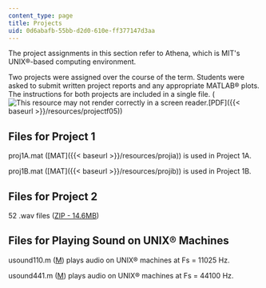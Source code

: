 ```yaml
---
content_type: page
title: Projects
uid: 0d6abafb-55bb-d2d0-610e-ff377147d3aa
---
```


The project assignments in this section refer to Athena, which is MIT's UNIX®-based computing environment.

Two projects were assigned over the course of the term. Students were asked to submit written project reports and any appropriate MATLAB® plots. The instructions for both projects are included in a single file. (![This resource may not render correctly in a screen reader.](/images/inacessible.gif)[PDF]({{< baseurl >}}/resources/projectf05))

Files for Project 1
-------------------

proj1A.mat ([MAT]({{< baseurl >}}/resources/projia)) is used in Project 1A.

proj1B.mat ([MAT]({{< baseurl >}}/resources/projib)) is used in Project 1B.

Files for Project 2
-------------------

52 .wav files ([ZIP - 14.6MB](/ans7870/6/6.341/f05/projects/project2.zip))

Files for Playing Sound on UNIX® Machines
-----------------------------------------

usound110.m ([M](/courses/electrical-engineering-and-computer-science/6-341-discrete-time-signal-processing-fall-2005/projects/usound110.m)) plays audio on UNIX® machines at Fs = 11025 Hz.

usound441.m ([M](/courses/electrical-engineering-and-computer-science/6-341-discrete-time-signal-processing-fall-2005/projects/usound441.m)) plays audio on UNIX® machines at Fs = 44100 Hz.